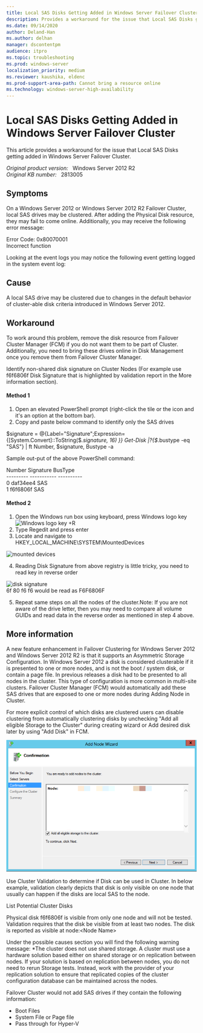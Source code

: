 ```yaml
---
title: Local SAS Disks Getting Added in Windows Server Failover Cluster
description: Provides a workaround for the issue that Local SAS Disks getting added in Windows Server Failover Cluster
ms.date: 09/14/2020
author: Deland-Han
ms.author: delhan 
manager: dscontentpm
audience: itpro
ms.topic: troubleshooting
ms.prod: windows-server
localization_priority: medium
ms.reviewer: kaushika, eldenc
ms.prod-support-area-path: Cannot bring a resource online
ms.technology: windows-server-high-availability
---
```

# Local SAS Disks Getting Added in Windows Server Failover Cluster

This article provides a workaround for the issue that Local SAS Disks getting added in Windows Server Failover Cluster.

_Original product version:_ &nbsp; Windows Server 2012 R2  
_Original KB number:_ &nbsp; 2813005

## Symptoms

On a Windows Server 2012 or Windows Server 2012 R2 Failover Cluster, local SAS drives may be clustered. After adding the Physical Disk resource, they may fail to come online. Additionally, you may receive the following error message:

Error Code: 0x80070001  
Incorrect function

Looking at the event logs you may notice the following event getting logged in the system event log:

## Cause

A local SAS drive may be clustered due to changes in the default behavior of cluster-able disk criteria introduced in Windows Server 2012.

## Workaround

To work around this problem, remove the disk resource from Failover Cluster Manager (FCM) if you do not want them to be part of Cluster. Additionally, you need to bring these drives online in Disk Management once you remove them from Failover Cluster Manager.

Identify non-shared disk signature on Cluster Nodes (For example use f6f6806f Disk Signature that is highlighted by validation report in the More information section).

#### Method 1


1. Open an elevated PowerShell prompt (right-click the tile or the icon and it's an option at the bottom bar).
2. Copy and paste below command to identify only the SAS drives

$signature = @{Label="Signature";Expression={[System.Convert]::ToString($_.signature, 16) }} 
Get-Disk |?{$_.bustype -eq "SAS"} | ft Number, $signature, Bustype -a  

Sample out-put of the above PowerShell command:

Number     Signature    BusType  
\--------- ----------- ----------  
 0 daf34ee4 SAS  
 1 f6f6806f SAS


#### Method 2


1. Open the Windows run box using keyboard, press Windows logo key‌ ![Windows logo key ](./media/local-sas-disks-getting-added-failover-cluster/windows-logo-key.jpg)
+R
2. Type Regedit and press enter
3. Locate and navigate to HKEY_LOCAL_MACHINE\SYSTEM\MountedDevices

![mounted devices](./media/local-sas-disks-getting-added-failover-cluster/mounted-devices.png)

4. Reading Disk Signature from above registry is little tricky, you need to read key in reverse order

![disk signature](./media/local-sas-disks-getting-added-failover-cluster/disk-signature.png)  
   6f 80 f6 f6 would be read as F6F6806F 

5. Repeat same steps on all the nodes of the cluster.Note: If you are not aware of the drive letter, then you may need to compare all volume GUIDs and read data in the reverse order as mentioned in step 4 above.

## More information

A new feature enhancement in Failover Clustering for Windows Server 2012 and Windows Server 2012 R2 is that it supports an Asymmetric Storage Configuration. In Windows Server 2012 a disk is considered clusterable if it is presented to one or more nodes, and is not the boot / system disk, or contain a page file. In previous releases a disk had to be presented to all nodes in the cluster. This type of configuration is more common in multi-site clusters. Failover Cluster Manager (FCM) would automatically add these SAS drives that are exposed to one or more nodes during Adding Node in Cluster.

For more explicit control of which disks are clustered users can disable clustering from automatically clustering disks by unchecking "Add all eligible Storage to the Cluster" during creating wizard or Add desired disk later by using "Add Disk" in FCM.

![add disk in fcm](./media/local-sas-disks-getting-added-failover-cluster/add-disk-in-fcm.png)

Use Cluster Validation to determine if Disk can be used in Cluster. In below example, validation clearly depicts that disk is only visible on one node that usually can happen if the disks are local SAS to the node.

List Potential Cluster Disks 

Physical disk f6f6806f is visible from only one node and will not be tested. Validation requires that the disk be visible from at least two nodes. The disk is reported as visible at node:\<Node Name>  

Under the possible causes section you will find the following warning message:
*The cluster does not use shared storage. A cluster must use a hardware solution based either on shared storage or on replication between nodes. If your solution is based on replication between nodes, you do not need to rerun Storage tests. Instead, work with the provider of your replication solution to ensure that replicated copies of the cluster configuration database can be maintained across the nodes.

Failover Cluster would not add SAS drives if they contain the following information:
- Boot Files
- System File or Page file
- Pass through for Hyper-V
